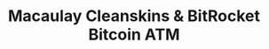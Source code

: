 ---
title: "Macaulay Cleanskins & BitRocket Bitcoin ATM"
url: /kensington/macaulay-cleanskins-and-bitrocket-bitcoin-atm/
shop: alcohol
---